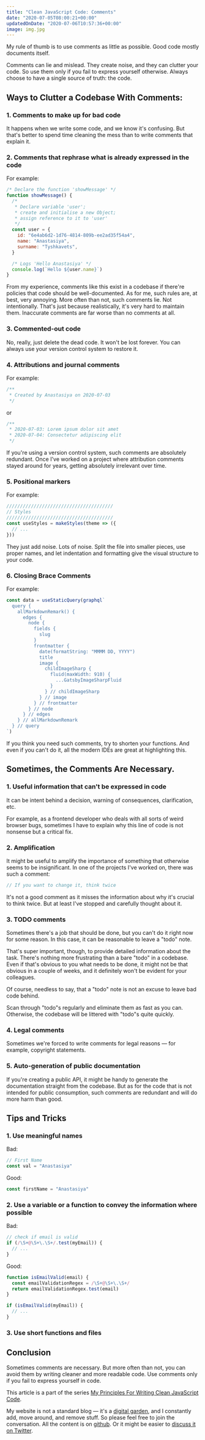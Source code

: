 ```yaml
---
title: "Clean JavaScript Code: Comments"
date: "2020-07-05T08:00:21+00:00"
updatedOnDate: "2020-07-06T10:57:36+00:00"
image: img.jpg
---
```


My rule of thumb is to use comments as little as possible. Good code mostly documents itself.

Comments can lie and mislead. They create noise, and they can clutter your code. So use them only if you fail to express yourself otherwise. Always choose to have a single source of truth: the code.

## Ways to Clutter a Codebase With Comments:

### 1. Comments to make up for bad code

It happens when we write some code, and we know it's confusing. But that's better to spend time cleaning the mess than to write comments that explain it.

### 2. Comments that rephrase what is already expressed in the code

For example:

```javascript
/* Declare the function 'showMessage' */
function showMessage() {
  /*
   * Declare variable 'user';
   * create and initialise a new Object;
   * assign reference to it to 'user'
   */
  const user = {
    id: "6e4ab6d2-1d76-4814-809b-ee2ad35f54a4",
    name: "Anastasiya",
    surname: "Tyshkavets",
  }

  /* Logs 'Hello Anastasiya' */
  console.log(`Hello ${user.name}`)
}
```

From my experience, comments like this exist in a codebase if there're policies that code should be well-documented. As for me, such rules are, at best, very annoying. More often than not, such comments lie. Not intentionally. That's just because realistically, it's very hard to maintain them. Inaccurate comments are far worse than no comments at all.

### 3. Commented-out code

No, really, just delete the dead code. It won't be lost forever. You can always use your version control system to restore it.

### 4. Attributions and journal comments

For example:

```javascript
/**
 * Created by Anastasiya on 2020-07-03
 */
```

or

```javascript
/**
 * 2020-07-03: Lorem ipsum dolor sit amet
 * 2020-07-04: Consectetur adipiscing elit
 */
```

If you're using a version control system, such comments are absolutely redundant. Once I've worked on a project where attribution comments stayed around for years, getting absolutely irrelevant over time.

### 5. Positional markers

For example:

```javascript
///////////////////////////////////////
// Styles
///////////////////////////////////////
const useStyles = makeStyles(theme => ({
  // ...
}))
```

They just add noise. Lots of noise. Split the file into smaller pieces, use proper names, and let indentation and formatting give the visual structure to your code.

### 6. Closing Brace Comments

For example:

```javascript
const data = useStaticQuery(graphql`
  query {
    allMarkdownRemark() {
      edges {
        node {
          fields {
            slug
          }
          frontmatter {
            date(formatString: "MMMM DD, YYYY")
            title
            image {
              childImageSharp {
                fluid(maxWidth: 910) {
                  ...GatsbyImageSharpFluid
                }
              } // childImageSharp
            } // image
          } // frontmatter
        } // node
      } // edges
    } // allMarkdownRemark
  } // query
`)
```

If you think you need such comments, try to shorten your functions. And even if you can't do it, all the modern IDEs are great at highlighting this.

## Sometimes, the Comments Are Necessary.

### 1. Useful information that can't be expressed in code

It can be intent behind a decision, warning of consequences, clarification, etc.

For example, as a frontend developer who deals with all sorts of weird browser bugs, sometimes I have to explain why this line of code is not nonsense but a critical fix.

### 2. Amplification

It might be useful to amplify the importance of something that otherwise seems to be insignificant. In one of the projects I've worked on, there was such a comment:

```javascript
// If you want to change it, think twice
```

It's not a good comment as it misses the information about why it's crucial to think twice. But at least I've stopped and carefully thought about it.

### 3. TODO comments

Sometimes there's a job that should be done, but you can't do it right now for some reason. In this case, it can be reasonable to leave a "todo" note.

That's super important, though, to provide detailed information about the task. There's nothing more frustrating than a bare "todo" in a codebase. Even if that's obvious to you what needs to be done, it might not be that obvious in a couple of weeks, and it definitely won't be evident for your colleagues.

Of course, needless to say, that a "todo" note is not an excuse to leave bad code behind.

Scan through "todo"s regularly and eliminate them as fast as you can. Otherwise, the codebase will be littered with "todo"s quite quickly.

### 4. Legal comments

Sometimes we're forced to write comments for legal reasons — for example, copyright statements.

### 5. Auto-generation of public documentation

If you're creating a public API, it might be handy to generate the documentation straight from the codebase. But as for the code that is not intended for public consumption, such comments are redundant and will do more harm than good.

## Tips and Tricks

### 1. Use meaningful names

Bad:

```javascript
// First Name
const val = "Anastasiya"
```

Good:

```javascript
const firstName = "Anastasiya"
```

### 2. Use a variable or a function to convey the information where possible

Bad:

```javascript
// check if email is valid
if (/\S+@\S+\.\S+/.test(myEmail)) {
  // ...
}
```

Good:

```javascript
function isEmailValid(email) {
  const emailValidationRegex = /\S+@\S+\.\S+/
  return emailValidationRegex.test(email)
}

if (isEmailValid(myEmail)) {
  // ...
}
```

### 3. Use short functions and files

## Conclusion

Sometimes comments are necessary. But more often than not, you can avoid them by writing cleaner and more readable code. Use comments only if you fail to express yourself in code.

<section class="separator"><em></em><em></em><em></em></section>

This article is a part of the series [My Principles For Writing Clean JavaScript Code](https://anastasiya.dev/clean-js-code/).

My website is not a standard blog — it's a [digital garden](https://anastasiya.dev/why-digital-garden/), and I constantly add, move around, and remove stuff. So please feel free to join the conversation. All the content is on [github](https://github.com/1itvinka/anastasiya.dev/tree/master/content/blog). Or it might be easier to [discuss it on Twitter](https://mobile.twitter.com/search?q=https://anastasiya.dev/comments/).
